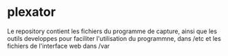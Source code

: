 # plexator
Le repository contient les fichiers du programme de capture, ainsi que les outils developpes pour faciliter l'utilisation du programmne, dans /etc
et les fichiers de l'interface web dans /var
